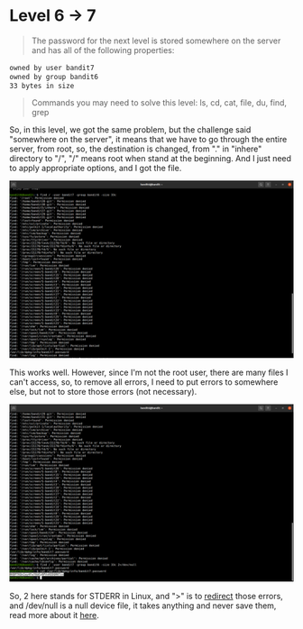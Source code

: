# Level 6 -> 7
> The password for the next level is stored somewhere on the server and has all of the following properties:

    owned by user bandit7
    owned by group bandit6
    33 bytes in size

> Commands you may need to solve this level: ls, cd, cat, file, du, find, grep

So, in this level, we got the same problem, but the challenge said "somewhere on the server", it means that we have to go through the entire server, from root, so,
the destination is changed, from "." in "inhere" directory to "/", "/" means root when stand at the beginning. And I just need to apply appropriate options, and I 
got the file.

![Sol](https://github.com/HenryNg101/ctf-write-ups/blob/main/Over_the_wire/Bandit/Level%206%20-%3E%207/Images/0.png)

This works well. However, since I'm not the root user, there are many files I can't access, so, to remove all errors, I need to put errors to somewhere else, but 
not to store those errors (not necessary).

![Sol](https://github.com/HenryNg101/ctf-write-ups/blob/main/Over_the_wire/Bandit/Level%206%20-%3E%207/Images/1.png)

So, 2 here stands for STDERR in Linux, and ">" is to [redirect](https://www.tutorialspoint.com/unix/unix-io-redirections.htm) those errors, and /dev/null is a null device file, it takes anything and never save them, read more 
about it [here](https://www.journaldev.com/35489/dev-null-in-linux).
